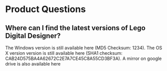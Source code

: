 # Product Questions
## Where can I find the latest versions of Lego Digital Designer?
The Windows version is still available here (MD5 Checksum: 1234).
The OS X version version is still available here (SHA1 checksum: CAB24D575BA4A62672C2E7A7CE45C8A55CD3BF3A).
A mirror on google drive is also available here
